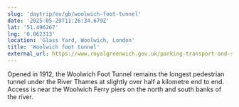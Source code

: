 ```yaml
---
slug: 'daytrip/eu/gb/woolwich-foot-tunnel'
date: '2025-05-29T11:26:34.679Z'
lat: '51.496267'
lng: '0.062313'
location: 'Glass Yard, Woolwich, London'
title: 'Woolwich foot tunnel'
external_url: https://www.royalgreenwich.gov.uk/parking-transport-and-streets/travel-foot-bike-or-public-transport/check-status-foot-tunnels-and
---
```

Opened in 1912, the Woolwich Foot Tunnel remains the longest pedestrian tunnel under the River Thames at slightly over half a kilometre end to end.  Access is near the Woolwich Ferry piers on the north and south banks of the river.